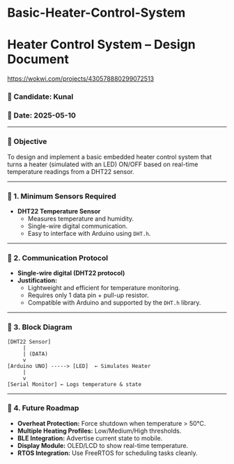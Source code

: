 # Basic-Heater-Control-System
# Heater Control System – Design Document
https://wokwi.com/projects/430578880299072513
### 👤 Candidate: Kunal  
### 📅 Date: 2025-05-10  

---

### 📌 Objective
To design and implement a basic embedded heater control system that turns a heater (simulated with an LED) ON/OFF based on real-time temperature readings from a DHT22 sensor.

---

### 🧰 1. Minimum Sensors Required
- **DHT22 Temperature Sensor**
  - Measures temperature and humidity.
  - Single-wire digital communication.
  - Easy to interface with Arduino using `DHT.h`.

---

### 🔗 2. Communication Protocol
- **Single-wire digital (DHT22 protocol)**
- **Justification:**
  - Lightweight and efficient for temperature monitoring.
  - Requires only 1 data pin + pull-up resistor.
  - Compatible with Arduino and supported by the `DHT.h` library.

---

### 🧱 3. Block Diagram

```
[DHT22 Sensor]
     |
     | (DATA)
     v
[Arduino UNO] -----> [LED]  ← Simulates Heater
     |
     v
[Serial Monitor] ← Logs temperature & state
```

---

### 🔮 4. Future Roadmap
- **Overheat Protection:** Force shutdown when temperature > 50°C.
- **Multiple Heating Profiles:** Low/Medium/High thresholds.
- **BLE Integration:** Advertise current state to mobile.
- **Display Module:** OLED/LCD to show real-time temperature.
- **RTOS Integration:** Use FreeRTOS for scheduling tasks cleanly.
